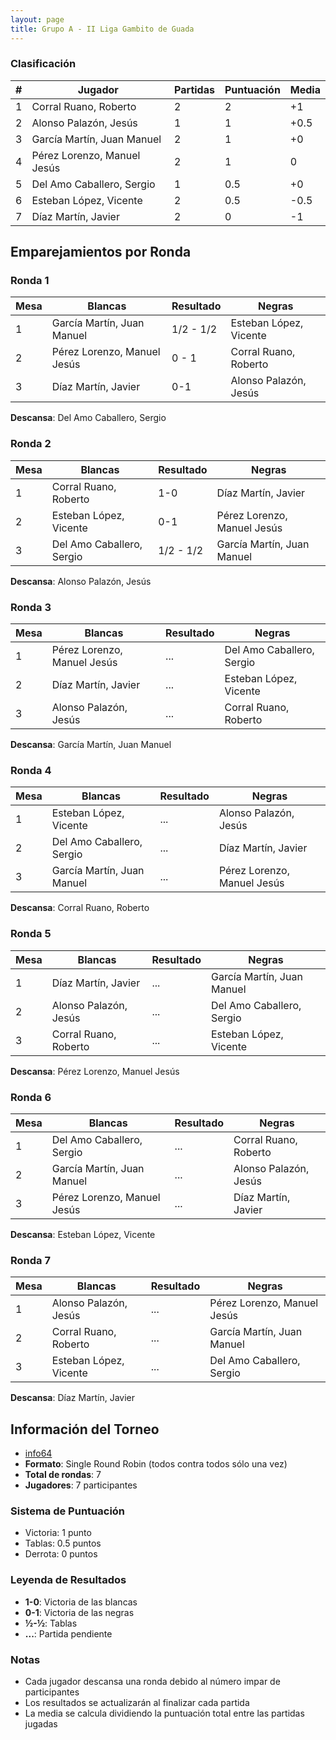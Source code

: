 ```yaml
---
layout: page
title: Grupo A - II Liga Gambito de Guada
---
```


### Clasificación

| # | **Jugador** | **Partidas** | **Puntuación** | **Media** |
|---|-------------|--------------|----------------|-----------|
| 1 | Corral Ruano, Roberto | 2            | 2              | +1        |
| 2 | Alonso Palazón, Jesús | 1            | 1              | +0.5      |
| 3 | García Martín, Juan Manuel | 2            | 1              | +0        |
| 4 | Pérez Lorenzo, Manuel Jesús | 2            | 1              | 0         |
| 5 | Del Amo Caballero, Sergio | 1            | 0.5            | +0        |
| 6 | Esteban López, Vicente | 2            | 0.5            | -0.5      |
| 7 | Díaz Martín, Javier | 2            | 0              | -1        |



## Emparejamientos por Ronda

### Ronda 1

| **Mesa** | **Blancas** | **Resultado** | **Negras** |
|----------|-------------|---------------|------------|
| 1 | García Martín, Juan Manuel | 1/2 - 1/2     | Esteban López, Vicente |
| 2 | Pérez Lorenzo, Manuel Jesús | 0 - 1         | Corral Ruano, Roberto |
| 3 | Díaz Martín, Javier | 0-1           | Alonso Palazón, Jesús |

**Descansa**: Del Amo Caballero, Sergio

### Ronda 2

| **Mesa** | **Blancas** | **Resultado** | **Negras** |
|----------|-------------|---------------|------------|
| 1 | Corral Ruano, Roberto | 1-0           | Díaz Martín, Javier |
| 2 | Esteban López, Vicente | 0-1           | Pérez Lorenzo, Manuel Jesús |
| 3 | Del Amo Caballero, Sergio | 1/2 - 1/2     | García Martín, Juan Manuel |

**Descansa**: Alonso Palazón, Jesús

### Ronda 3

| **Mesa** | **Blancas** | **Resultado** | **Negras** |
|----------|-------------|---------------|------------|
| 1 | Pérez Lorenzo, Manuel Jesús | ... | Del Amo Caballero, Sergio |
| 2 | Díaz Martín, Javier | ... | Esteban López, Vicente |
| 3 | Alonso Palazón, Jesús | ... | Corral Ruano, Roberto |

**Descansa**: García Martín, Juan Manuel

### Ronda 4

| **Mesa** | **Blancas** | **Resultado** | **Negras** |
|----------|-------------|---------------|------------|
| 1 | Esteban López, Vicente | ... | Alonso Palazón, Jesús |
| 2 | Del Amo Caballero, Sergio | ... | Díaz Martín, Javier |
| 3 | García Martín, Juan Manuel | ... | Pérez Lorenzo, Manuel Jesús |

**Descansa**: Corral Ruano, Roberto

### Ronda 5

| **Mesa** | **Blancas** | **Resultado** | **Negras** |
|----------|-------------|---------------|------------|
| 1 | Díaz Martín, Javier | ... | García Martín, Juan Manuel |
| 2 | Alonso Palazón, Jesús | ... | Del Amo Caballero, Sergio |
| 3 | Corral Ruano, Roberto | ... | Esteban López, Vicente |

**Descansa**: Pérez Lorenzo, Manuel Jesús

### Ronda 6

| **Mesa** | **Blancas** | **Resultado** | **Negras** |
|----------|-------------|---------------|------------|
| 1 | Del Amo Caballero, Sergio | ... | Corral Ruano, Roberto |
| 2 | García Martín, Juan Manuel | ... | Alonso Palazón, Jesús |
| 3 | Pérez Lorenzo, Manuel Jesús | ... | Díaz Martín, Javier |

**Descansa**: Esteban López, Vicente

### Ronda 7

| **Mesa** | **Blancas** | **Resultado** | **Negras** |
|----------|-------------|---------------|------------|
| 1 | Alonso Palazón, Jesús | ... | Pérez Lorenzo, Manuel Jesús |
| 2 | Corral Ruano, Roberto | ... | García Martín, Juan Manuel |
| 3 | Esteban López, Vicente | ... | Del Amo Caballero, Sergio |

**Descansa**: Díaz Martín, Javier

## Información del Torneo

- [info64](https://info64.org/ii-liga-rr-cagg-grupo-a)
- **Formato**: Single Round Robin (todos contra todos sólo una vez)
- **Total de rondas**: 7
- **Jugadores**: 7 participantes

### Sistema de Puntuación

- Victoria: 1 punto
- Tablas: 0.5 puntos
- Derrota: 0 puntos

### Leyenda de Resultados

- **1-0**: Victoria de las blancas
- **0-1**: Victoria de las negras
- **½-½**: Tablas
- **...**: Partida pendiente

### Notas

- Cada jugador descansa una ronda debido al número impar de participantes
- Los resultados se actualizarán al finalizar cada partida
- La media se calcula dividiendo la puntuación total entre las partidas jugadas